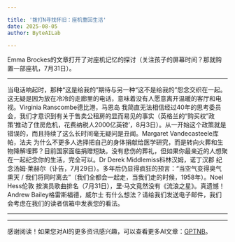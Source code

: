 ```yaml
---

title: '拨打N寻找怀旧：座机重回生活'
date: 2025-08-05
author: ByteAILab

---
```


Emma Brockes的文章打开了对座机记忆的探讨（关注孩子的屏幕时间？那就购置一部座机，7月31日）。

---
当电话响起时，那种“这是给我的”期待与另一种“这不是给我的”怨念交织在一起。这无疑是因为放在冷冷的走廊里的电话，意味着没有人愿意离开温暖的客厅和电视。Virginia Ranscombe德比港，马恩岛 我简直无法相信经过40年的思考委员会，我们才意识到有关于售卖公租房的显而易见的事实（英格兰的“购买权”政策‘推动了住房危机，花费纳税人2000亿英镑’，8月3日）。从一开始这个政策就是错误的，而且持续了这么长时间毫无疑问是丑闻。Margaret Vandecasteele库帕，法夫 为什么不更多人选择把自己的身体捐献给医学研究，而是转向火葬和生物降解埋葬？目前国家面临捐赠短缺。没有悲伤的葬礼，但如果你最亲近的人想聚在一起纪念你的生活，完全可以。Dr Derek Middlemiss科林汉姆，诺丁汉郡 纪念汤姆·莱赫尔（讣告，7月29日）。多年后仍显得疯狂的预言：“当空气变得臭气熏天 / 我们将同时离去”（我们全都会一起走，当我们走的时候，1958年）。Noel Hess伦敦 按演员歌曲排名（7月31日），里·马文竟然没有《流浪之星》。真遗憾！Andrew Bailey格雷斯福德，威尔士 有什么想法？请给我们发送电子邮件，我们会考虑在我们的读者信箱中发表您的看法。

---
---
感谢阅读！如果您对AI的更多资讯感兴趣，可以查看更多AI文章：[GPTNB](https://gptnb.com)。